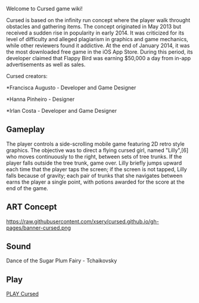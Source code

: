 Welcome to Cursed game wiki!

Cursed is based on the infinity run concept where the player walk throught obstacles and gathering items. The concept originated in May 2013 but received a sudden rise in popularity in early 2014. It was criticized for its level of difficulty and alleged plagiarism in graphics and game mechanics, while other reviewers found it addictive. At the end of January 2014, it was the most downloaded free game in the iOS App Store. During this period, its developer claimed that Flappy Bird was earning $50,000 a day from in-app advertisements as well as sales.

Cursed creators:

*Francisca Augusto - Developer and Game Designer

*Hanna Pinheiro - Designer

*Irlan Costa - Developer and Game Designer


## Gameplay
The player controls a side-scrolling mobile game featuring 2D retro style graphics. The objective was to direct a flying cursed girl, named "Lilly",[6] who moves continuously to the right, between sets of tree trunks. If the player falls outside the tree trunk, game over. Lilly briefly jumps upward each time that the player taps the screen; if the screen is not tapped, Lilly falls because of gravity; each pair of trunks that she navigates between earns the player a single point, with potions awarded for the score at the end of the game.


## ART Concept

https://raw.githubusercontent.com/xsery/cursed.github.io/gh-pages/banner-cursed.png

## Sound
	
Dance of the Sugar Plum Fairy - Tchaikovsky

## Play

[PLAY Cursed](cursed/)
